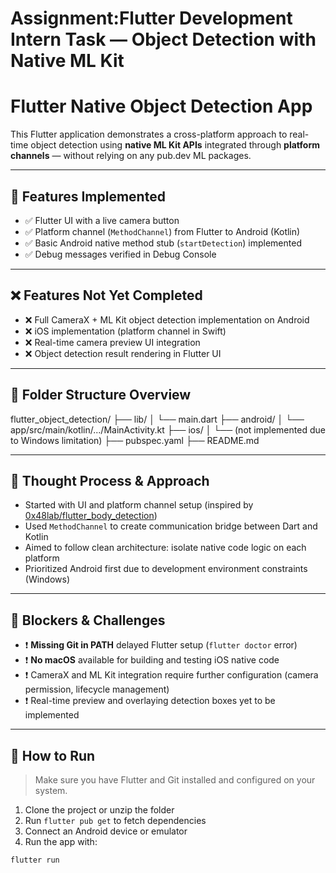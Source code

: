 # Assignment:Flutter Development Intern Task — Object Detection with Native ML Kit
# Flutter Native Object Detection App

This Flutter application demonstrates a cross-platform approach to real-time object detection using **native ML Kit APIs** integrated through **platform channels** — without relying on any pub.dev ML packages.

---

## 🚀 Features Implemented

- ✅ Flutter UI with a live camera button
- ✅ Platform channel (`MethodChannel`) from Flutter to Android (Kotlin)
- ✅ Basic Android native method stub (`startDetection`) implemented
- ✅ Debug messages verified in Debug Console

---

## ❌ Features Not Yet Completed

- ❌ Full CameraX + ML Kit object detection implementation on Android
- ❌ iOS implementation (platform channel in Swift)
- ❌ Real-time camera preview UI integration
- ❌ Object detection result rendering in Flutter UI

---

## 🧱 Folder Structure Overview

flutter_object_detection/
├── lib/
│ └── main.dart
├── android/
│ └── app/src/main/kotlin/.../MainActivity.kt
├── ios/
│ └── (not implemented due to Windows limitation)
├── pubspec.yaml
├── README.md



---

## 🧠 Thought Process & Approach

- Started with UI and platform channel setup (inspired by [0x48lab/flutter_body_detection](https://github.com/0x48lab/flutter_body_detection))
- Used `MethodChannel` to create communication bridge between Dart and Kotlin
- Aimed to follow clean architecture: isolate native code logic on each platform
- Prioritized Android first due to development environment constraints (Windows)

---

## 🚧 Blockers & Challenges

- ❗ **Missing Git in PATH** delayed Flutter setup (`flutter doctor` error)
- ❗ **No macOS** available for building and testing iOS native code
- ❗ CameraX and ML Kit integration require further configuration (camera permission, lifecycle management)
- ❗ Real-time preview and overlaying detection boxes yet to be implemented

---

## 🔧 How to Run

> Make sure you have Flutter and Git installed and configured on your system.

1. Clone the project or unzip the folder
2. Run `flutter pub get` to fetch dependencies
3. Connect an Android device or emulator
4. Run the app with:

```bash
flutter run
